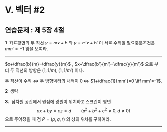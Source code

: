 V. 벡터 #2
===



## 연습문제 : 제 5장 4절



<b>1. </b> 좌표평면의 두 직선 $y=mx+b$ 와 $y=m'x+b'$ 이 서로 수직일 필요충분조건은 $mm'=-1$ 임을 보여라.

---

$x+\dfrac{b}{m}=\dfrac{y}{m}$ , $x+\dfrac{b'}{m'}=\dfrac{y}{m'}$ 으로 부터 두 직선의 방향은 $(1,\, 1/m),\, (1,\, 1/m')$ 이다. 

두 직선이 수직 $\iff$ 두 방향벡터의 내적이 $0$ $\iff$ $1+\dfrac{1}{mm'}=0 \iff mm'=-1$. 



<b>2 </b> 생략



<b>3. </b> 삼차원 공간에서 원점에 광원이 위치하고 스크린이 평면
$$
ax+by=cz=d \qquad (a^2+b^2+c^2 \ne 0,\, d\ne 0)
$$
으로 주어졌을 때 점 $P=(p,\, q,\,r)$ 의 상의 위치를 구하여라.

---

